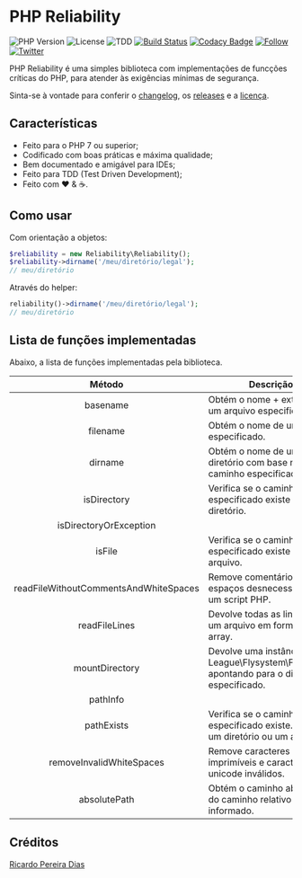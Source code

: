 # PHP Reliability

![PHP Version](https://img.shields.io/badge/php-%5E7.4.0-blue)
![License](https://img.shields.io/badge/license-MIT-blue)
![TDD](https://img.shields.io/badge/tdd-Tested%20100%25-blue)
[![Build Status](https://travis-ci.org/ricardopedias/php-reliability.svg?branch=master)](https://travis-ci.org/ricardopedias/php-reliability)
[![Codacy Badge](https://app.codacy.com/project/badge/Grade/5d9844c598e9425a98059e3d08c78f92)](https://www.codacy.com/manual/ricardopedias/php-reliability?utm_source=github.com&amp;utm_medium=referral&amp;utm_content=ricardopedias/php-reliability&amp;utm_campaign=Badge_Grade)
[![Follow](https://img.shields.io/github/followers/ricardopedias?label=Siga%20no%20GitHUB&style=social)](https://github.com/ricardopedias)
[![Twitter](https://img.shields.io/twitter/follow/ricardopedias?label=Siga%20no%20Twitter)](https://twitter.com/ricardopedias)

PHP Reliability é uma simples biblioteca com implementações de funcções críticas do PHP, 
para atender às exigências mínimas de segurança.

Sinta-se à vontade para conferir o [changelog](https://github.com/ricardopedias/php-reliability/blob/master/changelog.md), os [releases](https://github.com/ricardopedias/php-reliability/releases) e a [licença](https://github.com/ricardopedias/php-reliability/blob/master/license.md).

## Características

-   Feito para o PHP 7 ou superior;
-   Codificado com boas práticas e máxima qualidade;
-   Bem documentado e amigável para IDEs;
-   Feito para TDD (Test Driven Development);
-   Feito com :heart: & :coffee:.

## Como usar

Com orientação a objetos:

```php
$reliability = new Reliability\Reliability();
$reliability->dirname('/meu/diretório/legal');
// meu/diretório
```

Através do helper:

```php
reliability()->dirname('/meu/diretório/legal');
// meu/diretório
```

## Lista de funções implementadas

Abaixo, a lista de funções implementadas pela biblioteca.

| Método                    | Descrição                                                                                      |
| :-----------------------: | ---------------------------------------------------------------------------------------------- |
| basename                  | Obtém o nome + extensão de um arquivo especificado.                                            | 
| filename                  | Obtém o nome de um arquivo especificado.                                                       |
| dirname                   |  Obtém o nome de um diretório com base no caminho especificado.                                |
| isDirectory               |  Verifica se o caminho especificado existe e é um diretório.                                   |
| isDirectoryOrException    |                                                                                                |
| isFile                    |  Verifica se o caminho especificado existe e é um arquivo.                                     |
| readFileWithoutCommentsAndWhiteSpaces  |  Remove comentários e espaços desnecessários em um script PHP.                    |
| readFileLines             |  Devolve todas as linhas de um arquivo em forma de array.                                      |
| mountDirectory            |  Devolve uma instância do League\Flysystem\Filesystem apontando para o diretório especificado. |
| pathInfo                  |                                                                                                |
| pathExists                |  Verifica se o caminho especificado existe. Pode ser um diretório ou um arquivo.               |
| removeInvalidWhiteSpaces  |  Remove caracteres não imprimíveis e caracteres unicode inválidos.                             |
| absolutePath              |  Obtém o caminho absoluto do caminho relativo informado.                                       |

## Créditos 

[Ricardo Pereira Dias](http://www.ricardopedias.com.br)
